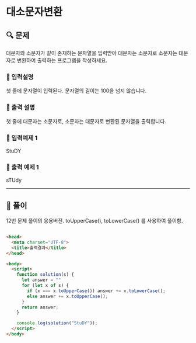 # 대소문자변환

##  🔍 문제 
대문자와 소문자가 같이 존재하는 문자열을 입력받아 대문자는 소문자로 소문자는 대문자로 변환하여 출력하는 프로그램을 작성하세요.

### 🔹 입력설명
첫 줄에 문자열이 입력된다. 문자열의 길이는 100을 넘지 않습니다.

### 🔹 출력 설명
첫 줄에 대문자는 소문자로, 소문자는 대문자로 변환된 문자열을 출력합니다.

### 🔹 입력예제 1
StuDY

### 🔹 출력 예제 1
sTUdy

----

##  📌 풀이
12번 문제 풀이의 응용버전. toUpperCase(), toLowerCase() 를 사용하여 풀이함.



```html

<head>
  <meta charset="UTF-8">
  <title>출력결과</title>
</head>

<body>
  <script>
    function solution(s) {
      let answer = ""
      for (let x of s) {
        if (x === x.toUpperCase()) answer += x.toLowerCase();
        else answer += x.toUpperCase();
      }
      return answer;
    }

    console.log(solution("StuDY"));
  </script>
</body>
```



